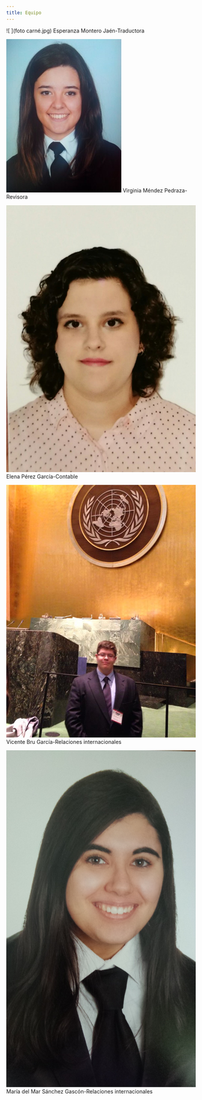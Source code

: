```yaml
---
title: Equipo
---
```


                                                                                                

 ![ ](foto carné.jpg)   Esperanza Montero Jaén-Traductora                                 
 
 
![ ](virginia.jpg)    Virginia Méndez Pedraza-Revisora


![ ](Fotografía_Elena.jpeg) Elena Pérez García-Contable









![ ](11083630_926155390751287_3063006943886712191_n.jpg) Vicente Bru García-Relaciones internacionales

![ ](20140718_124722.jpg) María del Mar Sánchez Gascón-Relaciones internacionales

<style>
 .content .container img {
    width: 10em;
    /*float: left;*/
    margin-right: 1em;
 }
</style>










